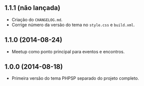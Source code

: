 ## 1.1.1 (não lançada)

- Criação do `CHANGELOG.md`.
- Corrige número da versão do tema no `style.css` e `build.xml`.

## 1.1.0 (2014-08-24)

- Meetup como ponto principal para eventos e encontros.

## 1.0.0 (2014-08-18)

- Primeira versão do tema PHPSP separado do projeto completo.